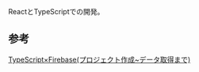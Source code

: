 ReactとTypeScriptでの開発。

## 参考
[TypeScript×Firebase(プロジェクト作成~データ取得まで)](https://qiita.com/koji0705/items/7321004ed6542e5df5be)
